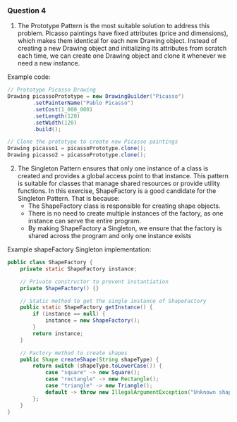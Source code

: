 ### Question 4

1. The Prototype Pattern is the most suitable solution to address this problem.
Picasso paintings have fixed attributes (price and dimensions), which makes them identical for each new Drawing object.
Instead of creating a new Drawing object and initializing its attributes from scratch each time, we can create one Drawing object and clone it whenever we need a new instance.

Example code:

```java
// Prototype Picasso Drawing
Drawing picassoPrototype = new DrawingBuilder("Picasso")
        .setPainterName("Pablo Picasso")
        .setCost(1_000_000)
        .setLength(120)
        .setWidth(120)
        .build();

// Clone the prototype to create new Picasso paintings
Drawing picasso1 = picassoPrototype.clone();
Drawing picasso2 = picassoPrototype.clone();
```

2. The Singleton Pattern ensures that only one instance of a class is created and provides a global access point to that instance. This pattern is suitable for classes that manage shared resources or provide utility functions.
In this exercise, ShapeFactory is a good candidate for the Singleton Pattern. That is because:
   * The ShapeFactory class is responsible for creating shape objects.
   * There is no need to create multiple instances of the factory, as one instance can serve the entire program.
   * By making ShapeFactory a Singleton, we ensure that the factory is shared across the program and only one instance exists

Example shapeFactory Singleton implementation:

```java
public class ShapeFactory {
    private static ShapeFactory instance;

    // Private constructor to prevent instantiation
    private ShapeFactory() {}

    // Static method to get the single instance of ShapeFactory
    public static ShapeFactory getInstance() {
        if (instance == null) {
            instance = new ShapeFactory();
        }
        return instance;
    }

    // Factory method to create shapes
    public Shape createShape(String shapeType) {
        return switch (shapeType.toLowerCase()) {
            case "square" -> new Square();
            case "rectangle" -> new Rectangle();
            case "triangle" -> new Triangle();
            default -> throw new IllegalArgumentException("Unknown shape type: " + shapeType);
        };
    }
}
```